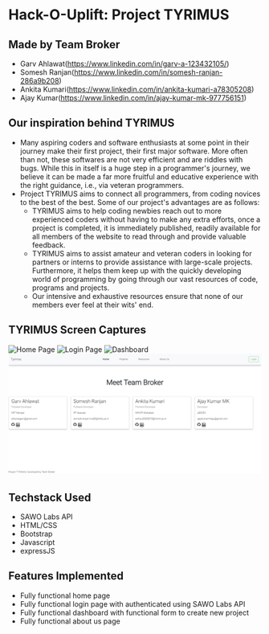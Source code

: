 # **Hack-O-Uplift**: Project **TYRIMUS**
## Made by Team Broker
* Garv Ahlawat(https://www.linkedin.com/in/garv-a-123432105/)
* Somesh Ranjan(https://www.linkedin.com/in/somesh-ranjan-286a9b208)
* Ankita Kumari(https://www.linkedin.com/in/ankita-kumari-a78305208)
* Ajay Kumar(https://www.linkedin.com/in/ajay-kumar-mk-977756151)
## Our inspiration behind TYRIMUS
* Many aspiring coders and software enthusiasts at some point in their journey make their first project, their first major software. More often than not, these softwares are not very efficient and are riddles with bugs. While this in itself is a huge step in a programmer's journey, we believe it can be made a far more fruitful and educative experience with the right guidance, i.e., via veteran programmers.
* Project TYRIMUS aims to connect all programmers, from coding novices to the best of the best. Some of our project's advantages are as follows: 
  - TYRIMUS aims to help coding newbies reach out to more experienced coders without having to make any extra efforts, once a project is completed, it is immediately published, readily available for all members of the website to read through and provide valuable feedback.
  - TYRIMUS aims to assist amateur and veteran coders in looking for partners or interns to provide assistance with large-scale projects. Furthermore, it helps them keep up with the quickly developing world of programming by going through our vast resources of code, programs and projects.
  - Our intensive and exhaustive resources ensure that none of our members ever feel at their wits' end.
## TYRIMUS Screen Captures
![Home Page](https://github.com/somesh202/Hack-O-uplift/blob/7a30d781fe53111b7ffa38553e37c8dc5963d8e9/public/images/Tyrimas1.png)
![Login Page](https://github.com/somesh202/Hack-O-uplift/blob/7a30d781fe53111b7ffa38553e37c8dc5963d8e9/public/images/Tyrimas2.png)
![Dashboard](https://github.com/somesh202/Hack-O-uplift/blob/7a30d781fe53111b7ffa38553e37c8dc5963d8e9/public/images/Tyrimas3.png)
![About Us](public/images/Tyrimas4.png)
## Techstack Used
* SAWO Labs API
* HTML/CSS
* Bootstrap
* Javascript
* expressJS
## Features Implemented 
* Fully functional home page
* Fully functional login page with authenticated using SAWO Labs API
* Fully functional dashboard with functional form to create new project
* Fully functional about us page
